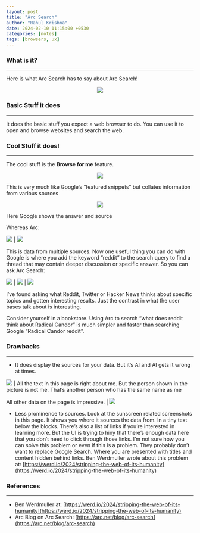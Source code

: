 ```yaml
---
layout: post
title: "Arc Search"
author: "Rahul Krishna"
date: 2024-02-10 11:15:00 +0530
categories: [notes]
tags: [browsers, ux]
---
```


### What is it?

---

Here is what Arc Search has to say about Arc Search!

<div style="text-align: center;"><img src='/images/arc-search/Untitled.png' style="max-width: 250px;"/></div>

### Basic Stuff it does

---

It does the basic stuff you expect a web browser to do. You can use it to open and browse websites and search the web.

### Cool Stuff it does!

---

The cool stuff is the **Browse for me** feature.

<div style="text-align: center;"><img src='/images/arc-search/Untitled%201.png' style="max-width: 200px"/></div>

This is very much like Google’s “featured snippets” but collates information from various sources

<div style="text-align: center;"><img src='/images/arc-search/IMG_3803.jpeg' style="max-width: 250px"/></div>

Here Google shows the answer and source

Whereas Arc:

<img src='/images/arc-search/IMG_3804.png'/> | <img src='/images/arc-search/IMG_3805.png'/>

This is data from multiple sources. Now one useful thing you can do with Google is where you add the keyword “reddit” to the search query to find a thread that may contain deeper discussion or specific answer. So you can ask Arc Search:

<img src='/images/arc-search/IMG_3806.png'/> | <img src='/images/arc-search/IMG_3807.png'/> | <img src='/images/arc-search/IMG_3808.png'/>

I’ve found asking what Reddit, Twitter or Hacker News thinks about specific topics and gotten interesting results. Just the contrast in what the user bases talk about is interesting.

Consider yourself in a bookstore. Using Arc to search “what does reddit think about Radical Candor” is much simpler and faster than searching Google “Radical Candor reddit”.

### Drawbacks

---

- It does display the sources for your data. But it’s AI and AI gets it wrong at times.

<img src='/images/arc-search/Untitled.jpeg' style="max-width: 250px;"/> | All the text in this page is right about me. But the person shown in the picture is not me. That’s another person who has the same name as me

All other data on the page is impressive. | <img src='/images/arc-search/Untitled%201.jpeg' style="max-width: 250px"/>

- Less prominence to sources.
  Look at the sunscreen related screenshots in this page. It shows you where it sources the data from. In a tiny text below the blocks. There’s also a list of links if you’re interested in learning more. But the UI is trying to hiny that there’s enough data here that you don’t need to click through those links. I’m not sure how you can solve this problem or even if this is a problem.
  They probably don’t want to replace Google Search. Where you are presented with titles and content hidden behind links.
  Ben Werdmuller wrote about this problem at: [https://werd.io/2024/stripping-the-web-of-its-humanity](https://werd.io/2024/stripping-the-web-of-its-humanity)

### References

---

- Ben Werdmuller at: [https://werd.io/2024/stripping-the-web-of-its-humanity](https://werd.io/2024/stripping-the-web-of-its-humanity)
- Arc Blog on Arc Search: [https://arc.net/blog/arc-search](https://arc.net/blog/arc-search)

